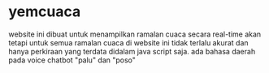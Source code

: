 # yemcuaca
website ini dibuat untuk menampilkan ramalan cuaca secara real-time akan tetapi untuk semua ramalan cuaca di website ini tidak terlalu akurat dan hanya perkiraan yang terdata didalam java script saja.
ada bahasa daerah pada voice chatbot "palu" dan "poso"
